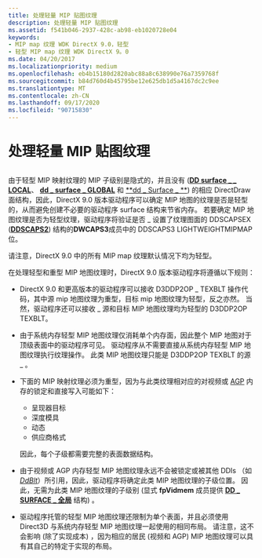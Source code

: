 ```yaml
---
title: 处理轻量 MIP 贴图纹理
description: 处理轻量 MIP 贴图纹理
ms.assetid: f541b046-2937-428c-ab98-eb1020728e04
keywords:
- MIP map 纹理 WDK DirectX 9.0，轻型
- 轻型 MIP map 纹理 WDK DirectX 9。0
ms.date: 04/20/2017
ms.localizationpriority: medium
ms.openlocfilehash: eb4b15180d2820abc88a8c638990e76a7359768f
ms.sourcegitcommit: b84d760d4b45795be12e625db1d5a4167dc2c9ee
ms.translationtype: MT
ms.contentlocale: zh-CN
ms.lasthandoff: 09/17/2020
ms.locfileid: "90715830"
---
```

# <a name="handling-lightweight-mip-map-textures"></a>处理轻量 MIP 贴图纹理


## <span id="ddk_handling_lightweight_mip_map_textures_gg"></span><span id="DDK_HANDLING_LIGHTWEIGHT_MIP_MAP_TEXTURES_GG"></span>


由于轻型 MIP 映射纹理的 MIP 子级别是隐式的，并且没有 ([**DD surface \_ \_ LOCAL**](/windows/win32/api/ddrawint/ns-ddrawint-_dd_surface_local)、 [**dd \_ surface \_ GLOBAL**](/windows/win32/api/ddrawint/ns-ddrawint-_dd_surface_global) 和 [**dd \_ Surface \_ **](/windows/win32/api/ddrawint/ns-ddrawint-_dd_surface_more)) 的相应 DirectDraw 面结构，因此，DirectX 9.0 版本驱动程序可以确定 MIP 地图的纹理是否是轻型的，从而避免创建不必要的驱动程序 surface 结构来节省内存。 若要确定 MIP 地图纹理是否为轻型纹理，驱动程序将验证是否 \_ 设置了纹理图面的 DDSCAPSEX ([**DDSCAPS2**](/previous-versions/windows/hardware/drivers/ff550292(v=vs.85))) 结构的**DWCAPS3**成员中的 DDSCAPS3 LIGHTWEIGHTMIPMAP 位。

请注意，DirectX 9.0 中的所有 MIP map 纹理默认情况下均为轻型。

在处理轻型和重型 MIP 地图纹理时，DirectX 9.0 版本驱动程序将遵循以下规则：

-   DirectX 9.0 和更高版本的驱动程序可以接收 D3DDP2OP \_ TEXBLT 操作代码，其中源 mip 地图纹理为重型，目标 mip 地图纹理为轻型，反之亦然。 当然，驱动程序还可以接收 \_ 源和目标 MIP 地图纹理均为轻型的 D3DDP2OP TEXBLT。

-   由于系统内存轻型 MIP 地图纹理仅消耗单个内存面，因此整个 MIP 地图对于顶级表面中的驱动程序可见。 驱动程序从不需要直接从系统内存轻型 MIP 地图纹理执行纹理操作。 此类 MIP 地图纹理只能是 D3DDP2OP TEXBLT 的源 \_ 。

-   下面的 MIP 映射纹理必须为重型，因为与此类纹理相对应的对视频或 [AGP](agp-support.md) 内存的锁定和直接写入可能如下：

    -   呈现器目标
    -   深度模具
    -   动态
    -   供应商格式

    因此，每个子级都需要完整的表面数据结构。

-   由于视频或 AGP 内存轻型 MIP 地图纹理永远不会被锁定或被其他 DDIs （如 [*DdBlt*](/windows/win32/api/ddrawint/nc-ddrawint-pdd_surfcb_blt)）所引用，因此，驱动程序将确定此类 MIP 地图纹理的子级位置。 因此，无需为此类 MIP 地图纹理的子级别 (显式 **fpVidmem** 成员提供 [**DD \_ SURFACE \_ 全局**](/windows/win32/api/ddrawint/ns-ddrawint-_dd_surface_global) 结构) 。

-   驱动程序托管的轻型 MIP 地图纹理还限制为单个表面，并且必须使用 Direct3D 与系统内存轻型 MIP 地图纹理一起使用的相同布局。 请注意，这不会影响 (除了实现成本) ，因为相应的居民 (视频和 AGP) MIP 地图纹理可以具有其自己的特定于实现的布局。

 

